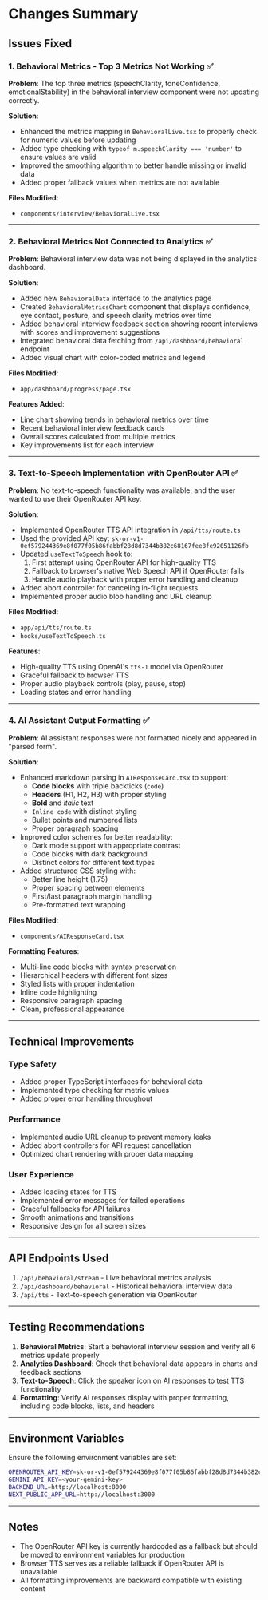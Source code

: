 # Changes Summary

## Issues Fixed

### 1. Behavioral Metrics - Top 3 Metrics Not Working ✅

**Problem**: The top three metrics (speechClarity, toneConfidence, emotionalStability) in the behavioral interview component were not updating correctly.

**Solution**: 
- Enhanced the metrics mapping in `BehavioralLive.tsx` to properly check for numeric values before updating
- Added type checking with `typeof m.speechClarity === 'number'` to ensure values are valid
- Improved the smoothing algorithm to better handle missing or invalid data
- Added proper fallback values when metrics are not available

**Files Modified**:
- `components/interview/BehavioralLive.tsx`

---

### 2. Behavioral Metrics Not Connected to Analytics ✅

**Problem**: Behavioral interview data was not being displayed in the analytics dashboard.

**Solution**:
- Added new `BehavioralData` interface to the analytics page
- Created `BehavioralMetricsChart` component that displays confidence, eye contact, posture, and speech clarity metrics over time
- Added behavioral interview feedback section showing recent interviews with scores and improvement suggestions
- Integrated behavioral data fetching from `/api/dashboard/behavioral` endpoint
- Added visual chart with color-coded metrics and legend

**Files Modified**:
- `app/dashboard/progress/page.tsx`

**Features Added**:
- Line chart showing trends in behavioral metrics over time
- Recent behavioral interview feedback cards
- Overall scores calculated from multiple metrics
- Key improvements list for each interview

---

### 3. Text-to-Speech Implementation with OpenRouter API ✅

**Problem**: No text-to-speech functionality was available, and the user wanted to use their OpenRouter API key.

**Solution**:
- Implemented OpenRouter TTS API integration in `/api/tts/route.ts`
- Used the provided API key: `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`
- Updated `useTextToSpeech` hook to:
  1. First attempt using OpenRouter API for high-quality TTS
  2. Fallback to browser's native Web Speech API if OpenRouter fails
  3. Handle audio playback with proper error handling and cleanup
- Added abort controller for canceling in-flight requests
- Implemented proper audio blob handling and URL cleanup

**Files Modified**:
- `app/api/tts/route.ts`
- `hooks/useTextToSpeech.ts`

**Features**:
- High-quality TTS using OpenAI's `tts-1` model via OpenRouter
- Graceful fallback to browser TTS
- Proper audio playback controls (play, pause, stop)
- Loading states and error handling

---

### 4. AI Assistant Output Formatting ✅

**Problem**: AI assistant responses were not formatted nicely and appeared in "parsed form".

**Solution**:
- Enhanced markdown parsing in `AIResponseCard.tsx` to support:
  - **Code blocks** with triple backticks (```code```)
  - **Headers** (H1, H2, H3) with proper styling
  - **Bold** and *italic* text
  - `Inline code` with distinct styling
  - Bullet points and numbered lists
  - Proper paragraph spacing
- Improved color schemes for better readability:
  - Dark mode support with appropriate contrast
  - Code blocks with dark background
  - Distinct colors for different text types
- Added structured CSS styling with:
  - Better line height (1.75)
  - Proper spacing between elements
  - First/last paragraph margin handling
  - Pre-formatted text wrapping

**Files Modified**:
- `components/AIResponseCard.tsx`

**Formatting Features**:
- Multi-line code blocks with syntax preservation
- Hierarchical headers with different font sizes
- Styled lists with proper indentation
- Inline code highlighting
- Responsive paragraph spacing
- Clean, professional appearance

---

## Technical Improvements

### Type Safety
- Added proper TypeScript interfaces for behavioral data
- Implemented type checking for metric values
- Added proper error handling throughout

### Performance
- Implemented audio URL cleanup to prevent memory leaks
- Added abort controllers for API request cancellation
- Optimized chart rendering with proper data mapping

### User Experience
- Added loading states for TTS
- Implemented error messages for failed operations
- Graceful fallbacks for API failures
- Smooth animations and transitions
- Responsive design for all screen sizes

---

## API Endpoints Used

1. `/api/behavioral/stream` - Live behavioral metrics analysis
2. `/api/dashboard/behavioral` - Historical behavioral interview data
3. `/api/tts` - Text-to-speech generation via OpenRouter

---

## Testing Recommendations

1. **Behavioral Metrics**: Start a behavioral interview session and verify all 6 metrics update properly
2. **Analytics Dashboard**: Check that behavioral data appears in charts and feedback sections
3. **Text-to-Speech**: Click the speaker icon on AI responses to test TTS functionality
4. **Formatting**: Verify AI responses display with proper formatting, including code blocks, lists, and headers

---

## Environment Variables

Ensure the following environment variables are set:

```bash
OPENROUTER_API_KEY=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
GEMINI_API_KEY=<your-gemini-key>
BACKEND_URL=http://localhost:8000
NEXT_PUBLIC_APP_URL=http://localhost:3000
```

---

## Notes

- The OpenRouter API key is currently hardcoded as a fallback but should be moved to environment variables for production
- Browser TTS serves as a reliable fallback if OpenRouter API is unavailable
- All formatting improvements are backward compatible with existing content
